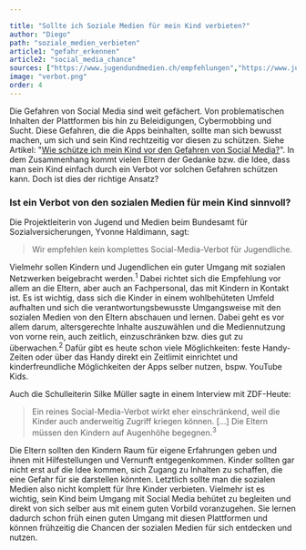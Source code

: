 ```yaml
---

title: "Sollte ich Soziale Medien für mein Kind verbieten?"
author: "Diego"
path: "soziale_medien_verbieten"
article1: "gefahr_erkennen"
article2: "social_media_chance"
sources: ["https://www.jugendundmedien.ch/empfehlungen","https://www.jugendundmedien.ch/empfehlungen/empfehlungen-0-7","https://www.zdf.de/nachrichten/ratgeber/ki-social-media-kinder-handyverbot-schule-100.html"]
image: "verbot.png"
order: 4
---
```

 
Die Gefahren von Social Media sind weit gefächert. Von problematischen Inhalten der Plattformen bis hin zu Beleidigungen, Cybermobbing und Sucht. Diese Gefahren, die die Apps beinhalten, sollte man sich bewusst machen, um sich und sein Kind rechtzeitig vor diesen zu schützen. Siehe Artikel: "<a href="/article/gefahr_erkennen">Wie schütze ich mein Kind vor den Gefahren von Social Media?</a>".
In dem Zusammenhang kommt vielen Eltern der Gedanke bzw. die Idee, dass man sein Kind einfach durch ein Verbot vor solchen Gefahren schützen kann. Doch ist dies der richtige Ansatz?

### Ist ein Verbot von den sozialen Medien für mein Kind sinnvoll? 

Die Projektleiterin von Jugend und Medien beim Bundesamt für Sozialversicherungen, Yvonne Haldimann, sagt: 
> Wir empfehlen kein komplettes Social-Media-Verbot für Jugendliche.

Vielmehr sollen Kindern und Jugendlichen ein guter Umgang mit sozialen Netzwerken beigebracht werden.<sup>1</sup> Dabei richtet sich die Empfehlung vor allem an die Eltern, aber auch an Fachpersonal, das mit Kindern in Kontakt ist. Es ist wichtig, dass sich die Kinder in einem wohlbehüteten Umfeld aufhalten und sich die verantwortungsbewusste Umgangsweise mit den sozialen Medien von den Eltern abschauen und lernen. Dabei geht es vor allem darum, altersgerechte Inhalte auszuwählen und die Mediennutzung von vorne rein, auch zeitlich, einzuschränken bzw. dies gut zu überwachen.<sup>2</sup> Dafür gibt es heute schon viele Möglichkeiten: feste Handy-Zeiten oder über das Handy direkt ein Zeitlimit einrichtet und kinderfreundliche Möglichkeiten der Apps selber nutzen, bspw. YouTube Kids. 

Auch die Schulleiterin Silke Müller sagte in einem Interview mit ZDF-Heute: 
> Ein reines Social-Media-Verbot wirkt eher einschränkend, weil die Kinder auch anderweitig Zugriff kriegen können. [...] Die Eltern müssen den Kindern auf Augenhöhe begegnen.<sup>3</sup>

Die Eltern sollten den Kindern Raum für eigene Erfahrungen geben und ihnen mit Hilfestellungen und Vernunft entgegenkommen. Kinder sollten gar nicht erst auf die Idee kommen, sich Zugang zu Inhalten zu schaffen, die eine Gefahr für sie darstellen könnten. 
Letztlich sollte man die sozialen Medien also nicht komplett für Ihre Kinder verbieten. Vielmehr ist es wichtig, sein Kind beim Umgang mit Social Media behütet zu begleiten und direkt von sich selber aus mit einem guten Vorbild voranzugehen. Sie lernen dadurch schon früh einen guten Umgang mit diesen Plattformen und können frühzeitig die Chancen der sozialen Medien für sich entdecken und nutzen. 

